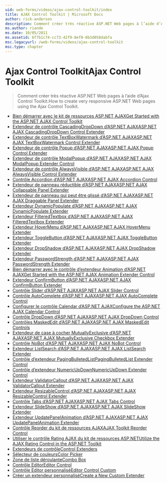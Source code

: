 ```yaml
---
uid: web-forms/videos/ajax-control-toolkit/index
title: AJAX Control Toolkit | Microsoft Docs
author: rick-anderson
description: Comment créer très réactive ASP.NET Web pages à l’aide d’Ajax Control Toolkit.
ms.author: riande
ms.date: 10/05/2011
ms.assetid: 6f7b1c74-cc73-42f9-8ef0-8b3d058dabfa
msc.legacyurl: /web-forms/videos/ajax-control-toolkit
msc.type: chapter
---
```

<a name="ajax-control-toolkit"></a><span data-ttu-id="8126a-103">Ajax Control Toolkit</span><span class="sxs-lookup"><span data-stu-id="8126a-103">Ajax Control Toolkit</span></span>
====================
> <span data-ttu-id="8126a-104">Comment créer très réactive ASP.NET Web pages à l’aide d’Ajax Control Toolkit.</span><span class="sxs-lookup"><span data-stu-id="8126a-104">How to create very responsive ASP.NET Web pages using the Ajax Control Toolkit.</span></span>


- [<span data-ttu-id="8126a-105">Bien démarrer avec le kit de ressources ASP.NET AJAX</span><span class="sxs-lookup"><span data-stu-id="8126a-105">Get Started with the ASP.NET AJAX Control Toolkit</span></span>](how-do-i-get-started-with-the-aspnet-ajax-control-toolkit.md)
- [<span data-ttu-id="8126a-106">Extendeur de contrôle CascadingDropDown d’ASP.NET AJAX</span><span class="sxs-lookup"><span data-stu-id="8126a-106">ASP.NET AJAX CascadingDropDown Control Extender</span></span>](how-do-i-use-the-aspnet-ajax-cascadingdropdown-control-extender.md)
- [<span data-ttu-id="8126a-107">Extendeur de contrôle TextBoxWatermark d’ASP.NET AJAX</span><span class="sxs-lookup"><span data-stu-id="8126a-107">ASP.NET AJAX TextBoxWatermark Control Extender</span></span>](how-do-i-use-the-aspnet-ajax-textboxwatermark-control-extender.md)
- [<span data-ttu-id="8126a-108">Extendeur de contrôle Popup d’ASP.NET AJAX</span><span class="sxs-lookup"><span data-stu-id="8126a-108">ASP.NET AJAX Popup Control Extender</span></span>](how-do-i-use-the-aspnet-ajax-popup-control-extender.md)
- [<span data-ttu-id="8126a-109">Extendeur de contrôle ModalPopup d’ASP.NET AJAX</span><span class="sxs-lookup"><span data-stu-id="8126a-109">ASP.NET AJAX ModalPopup Extender Control</span></span>](how-do-i-use-the-aspnet-ajax-modalpopup-extender-control.md)
- [<span data-ttu-id="8126a-110">Extendeur de contrôle AlwaysVisible d’ASP.NET AJAX</span><span class="sxs-lookup"><span data-stu-id="8126a-110">ASP.NET AJAX AlwaysVisible Control Extender</span></span>](how-do-i-use-the-aspnet-ajax-alwaysvisible-control-extender.md)
- [<span data-ttu-id="8126a-111">Contrôle Accordion d’ASP.NET AJAX</span><span class="sxs-lookup"><span data-stu-id="8126a-111">ASP.NET AJAX Accordion Control</span></span>](how-do-i-use-the-aspnet-ajax-accordion-control.md)
- [<span data-ttu-id="8126a-112">Extendeur de panneau réductible d’ASP.NET AJAX</span><span class="sxs-lookup"><span data-stu-id="8126a-112">ASP.NET AJAX Collapsable Panel Extender</span></span>](how-do-i-use-the-aspnet-ajax-collapsable-panel-extender.md)
- [<span data-ttu-id="8126a-113">Extendeur de panneau qui peut être glissé d’ASP.NET AJAX</span><span class="sxs-lookup"><span data-stu-id="8126a-113">ASP.NET AJAX Draggable Panel Extender</span></span>](how-do-i-use-the-aspnet-ajax-draggable-panel-extender.md)
- [<span data-ttu-id="8126a-114">Extendeur DynamicPopulate d’ASP.NET AJAX</span><span class="sxs-lookup"><span data-stu-id="8126a-114">ASP.NET AJAX DynamicPopulate Extender</span></span>](how-do-i-use-the-aspnet-ajax-dynamicpopulate-extender.md)
- [<span data-ttu-id="8126a-115">Extendeur FilteredTextbox d’ASP.NET AJAX</span><span class="sxs-lookup"><span data-stu-id="8126a-115">ASP.NET AJAX FilteredTextbox Extender</span></span>](how-do-i-use-the-aspnet-ajax-filteredtextbox-extender.md)
- [<span data-ttu-id="8126a-116">Extendeur HoverMenu d’ASP.NET AJAX</span><span class="sxs-lookup"><span data-stu-id="8126a-116">ASP.NET AJAX HoverMenu Extender</span></span>](how-do-i-use-the-aspnet-ajax-hovermenu-extender.md)
- [<span data-ttu-id="8126a-117">Extendeur ToggleButton d’ASP.NET AJAX</span><span class="sxs-lookup"><span data-stu-id="8126a-117">ASP.NET AJAX ToggleButton Extender</span></span>](how-do-i-use-the-aspnet-ajax-togglebutton-extender.md)
- [<span data-ttu-id="8126a-118">Extendeur DropShadow d’ASP.NET AJAX</span><span class="sxs-lookup"><span data-stu-id="8126a-118">ASP.NET AJAX DropShadow Extender</span></span>](how-do-i-use-the-aspnet-ajax-dropshadow-extender.md)
- [<span data-ttu-id="8126a-119">Extendeur PasswordStrength d’ASP.NET AJAX</span><span class="sxs-lookup"><span data-stu-id="8126a-119">ASP.NET AJAX PasswordStrength Extender</span></span>](how-do-i-use-the-aspnet-ajax-passwordstrength-extender.md)
- [<span data-ttu-id="8126a-120">Bien démarrer avec le contrôle d’extendeur Animation d’ASP.NET AJAX</span><span class="sxs-lookup"><span data-stu-id="8126a-120">Get Started with the ASP.NET AJAX Animation Extender Control</span></span>](how-do-i-get-started-with-the-aspnet-ajax-animation-extender-control.md)
- [<span data-ttu-id="8126a-121">Extendeur ConfirmButton d’ASP.NET AJAX</span><span class="sxs-lookup"><span data-stu-id="8126a-121">ASP.NET AJAX ConfirmButton Extender</span></span>](how-do-i-use-the-aspnet-ajax-confirmbutton-extender.md)
- [<span data-ttu-id="8126a-122">Contrôle Slider d’ASP.NET AJAX</span><span class="sxs-lookup"><span data-stu-id="8126a-122">ASP.NET AJAX Slider Control</span></span>](how-do-i-use-the-aspnet-ajax-slider-control.md)
- [<span data-ttu-id="8126a-123">Contrôle AutoComplete d’ASP.NET AJAX</span><span class="sxs-lookup"><span data-stu-id="8126a-123">ASP.NET AJAX AutoComplete Control</span></span>](how-do-i-use-the-aspnet-ajax-autocomplete-control.md)
- [<span data-ttu-id="8126a-124">Configurer le contrôle Calendar d’ASP.NET AJAX</span><span class="sxs-lookup"><span data-stu-id="8126a-124">Configure the ASP.NET AJAX Calendar Control</span></span>](how-do-i-configure-the-aspnet-ajax-calendar-control.md)
- [<span data-ttu-id="8126a-125">Contrôle DropDown d’ASP.NET AJAX</span><span class="sxs-lookup"><span data-stu-id="8126a-125">ASP.NET AJAX DropDown Control</span></span>](how-do-i-use-the-aspnet-ajax-dropdown-control.md)
- [<span data-ttu-id="8126a-126">Contrôles MaskedEdit d’ASP.NET AJAX</span><span class="sxs-lookup"><span data-stu-id="8126a-126">ASP.NET AJAX MaskedEdit Controls</span></span>](how-do-i-use-the-aspnet-ajax-maskededit-controls.md)
- [<span data-ttu-id="8126a-127">Extendeur de case à cocher MutuallyExclusive d’ASP.NET AJAX</span><span class="sxs-lookup"><span data-stu-id="8126a-127">ASP.NET AJAX MutuallyExclusive Checkbox Extender</span></span>](how-do-i-use-the-aspnet-ajax-mutuallyexclusive-checkbox-extender.md)
- [<span data-ttu-id="8126a-128">Contrôle NoBot d’ASP.NET AJAX</span><span class="sxs-lookup"><span data-stu-id="8126a-128">ASP.NET AJAX NoBot Control</span></span>](how-do-i-use-the-aspnet-ajax-nobot-control.md)
- [<span data-ttu-id="8126a-129">Extendeur ListSearch d’ASP.NET AJAX</span><span class="sxs-lookup"><span data-stu-id="8126a-129">ASP.NET AJAX ListSearch Extender</span></span>](how-do-i-use-the-aspnet-ajax-listsearch-extender.md)
- [<span data-ttu-id="8126a-130">Contrôle d’extendeur PagingBulletedList</span><span class="sxs-lookup"><span data-stu-id="8126a-130">PagingBulletedList Extender Control</span></span>](how-do-i-use-the-pagingbulletedlist-extender-control.md)
- [<span data-ttu-id="8126a-131">Contrôle d’extendeur NumericUpDown</span><span class="sxs-lookup"><span data-stu-id="8126a-131">NumericUpDown Extender Control</span></span>](how-do-i-use-the-numericupdown-extender-control.md)
- [<span data-ttu-id="8126a-132">Extendeur ValidatorCallout d’ASP.NET AJAX</span><span class="sxs-lookup"><span data-stu-id="8126a-132">ASP.NET AJAX ValidatorCallout Extender</span></span>](how-do-i-use-the-aspnet-ajax-validatorcallout-extender.md)
- [<span data-ttu-id="8126a-133">Extendeur ResizableControl d’ASP.NET AJAX</span><span class="sxs-lookup"><span data-stu-id="8126a-133">ASP.NET AJAX ResizableControl Extender</span></span>](how-do-i-use-the-aspnet-ajax-resizablecontrol-extender.md)
- [<span data-ttu-id="8126a-134">Contrôle Tabs d’ASP.NET AJAX</span><span class="sxs-lookup"><span data-stu-id="8126a-134">ASP.NET AJAX Tabs Control</span></span>](how-do-i-use-the-aspnet-ajax-tabs-control.md)
- [<span data-ttu-id="8126a-135">Extendeur SlideShow d’ASP.NET AJAX</span><span class="sxs-lookup"><span data-stu-id="8126a-135">ASP.NET AJAX SlideShow Extender</span></span>](how-do-i-use-the-aspnet-ajax-slideshow-extender.md)
- [<span data-ttu-id="8126a-136">Extendeur UpdatePanelAnimation d’ASP.NET AJAX</span><span class="sxs-lookup"><span data-stu-id="8126a-136">ASP.NET AJAX UpdatePanelAnimation Extender</span></span>](how-do-i-use-the-aspnet-ajax-updatepanelanimation-extender.md)
- [<span data-ttu-id="8126a-137">Contrôle Reorder du kit de ressources AJAX</span><span class="sxs-lookup"><span data-stu-id="8126a-137">AJAX Toolkit Reorder Control</span></span>](how-do-i-the-ajax-toolkit-reorder-control.md)
- [<span data-ttu-id="8126a-138">Utiliser le contrôle Rating AJAX du kit de ressources ASP.NET</span><span class="sxs-lookup"><span data-stu-id="8126a-138">Utilize the AJAX Rating Control in the ASP.NET Toolkit</span></span>](utilize-the-ajax-rating-control-in-the-aspnet-toolkit.md)
- [<span data-ttu-id="8126a-139">Extendeurs de contrôle</span><span class="sxs-lookup"><span data-stu-id="8126a-139">Control Extenders</span></span>](control-extenders.md)
- [<span data-ttu-id="8126a-140">Sélecteur de couleurs</span><span class="sxs-lookup"><span data-stu-id="8126a-140">Color Picker</span></span>](color-picker.md)
- [<span data-ttu-id="8126a-141">Zone de liste déroulante</span><span class="sxs-lookup"><span data-stu-id="8126a-141">Combo Box</span></span>](combo-box.md)
- [<span data-ttu-id="8126a-142">Contrôle Editor</span><span class="sxs-lookup"><span data-stu-id="8126a-142">Editor Control</span></span>](editor-control.md)
- [<span data-ttu-id="8126a-143">Contrôle Editor personnalisé</span><span class="sxs-lookup"><span data-stu-id="8126a-143">Editor Control Custom</span></span>](editor-control-custom.md)
- [<span data-ttu-id="8126a-144">Créer un extendeur personnalisé</span><span class="sxs-lookup"><span data-stu-id="8126a-144">Create a New Custom Extender</span></span>](create-a-new-custom-extender.md)

